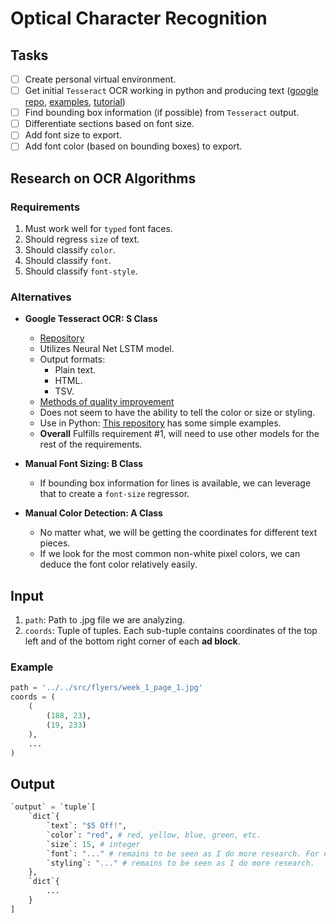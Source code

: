 # Optical Character Recognition

## Tasks

* [ ] Create personal virtual environment.
* [ ] Get initial `Tesseract` OCR working in python and producing text ([google repo](https://github.com/tesseract-ocr/tesseract), [examples](https://github.com/nikhilkumarsingh/tesseract-python), [tutorial](https://nanonets.com/blog/ocr-with-tesseract/#introduction))
* [ ] Find bounding box information (if possible) from `Tesseract` output.
* [ ] Differentiate sections based on font size.
* [ ] Add font size to export.
* [ ] Add font color (based on bounding boxes) to export. 

## Research on OCR Algorithms

### Requirements

1. Must work well for `typed` font faces.
2. Should regress `size` of text.
3. Should classify `color`.
4. Should classify `font`.
5. Should classify `font-style`.

### Alternatives

* **Google Tesseract OCR: S Class**
  * [Repository](https://github.com/tesseract-ocr/tesseract)
  * Utilizes Neural Net LSTM model.
  * Output formats: 
    * Plain text.
	* HTML.
	* TSV. 
  * [Methods of quality improvement](https://github.com/tesseract-ocr/tesseract/wiki/ImproveQuality)
  * Does not seem to have the ability to tell the color or size or styling.
  * Use in Python: [This repository](https://github.com/nikhilkumarsingh/tesseract-python) has some simple examples.
  * **Overall** Fulfills requirement #1, will need to use other models for the rest of the requirements.

* **Manual Font Sizing: B Class**
  * If bounding box information for lines is available, we can leverage that to create a `font-size` regressor.

* **Manual Color Detection: A Class**
  * No matter what, we will be getting the coordinates for different text pieces.
  * If we look for the most common non-white pixel colors, we can deduce the font color relatively easily. 


## Input

1. `path`: Path to .jpg file we are analyzing.
2. `coords`: Tuple of tuples. Each sub-tuple contains coordinates of the top left and of the bottom right corner of each **ad block**.

### Example

```python
path = '../../src/flyers/week_1_page_1.jpg'
coords = (
    (
        (188, 23),
        (19, 233)
    ),
    ...
)
```

## Output

```python
`output` = `tuple`[
    `dict`{
        `text`: "$5 Off!",
        `color`: "red", # red, yellow, blue, green, etc.
        `size`: 15, # integer
        `font`: "..." # remains to be seen as I do more research. For now, don't worry too much about this.
        `styling`: "..." # remains to be seen as I do more research.
    },
    `dict`{
        ...
    }
]
```
